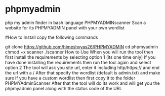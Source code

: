 # phpmyadmin
php my admin finder in bash language 
PHPMYADMINscanner
Scan a website for its PHPMYADMIN panel with your own wordlist

#How to Install
copy the following commands

git clone https://github.com/himeshvyas26/PHPMYADMIN
cd phpmyadmin
chmod +x scanner
./scanner
How to Use
When you will run the tool then first install the requirements by selecting option 1 (its one time only) If you have done installing the requirements then run the tool again and select option 2 The tool will ask you site url, enter it including http/https:// and end the url with a / After that specify the wordlist (default is admin.txt) and make sure if you have a custom wordlist then first copy it to the folder PHPMYAdminScanner After that the tool will do its work and will get you the phpmyadmin panel along with the status code of the URL
